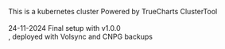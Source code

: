 This is a kubernetes cluster Powered by TrueCharts ClusterTool<br />
<br />
24-11-2024  Final setup with v1.0.0<br />, deployed with Volsync and CNPG backups<br />